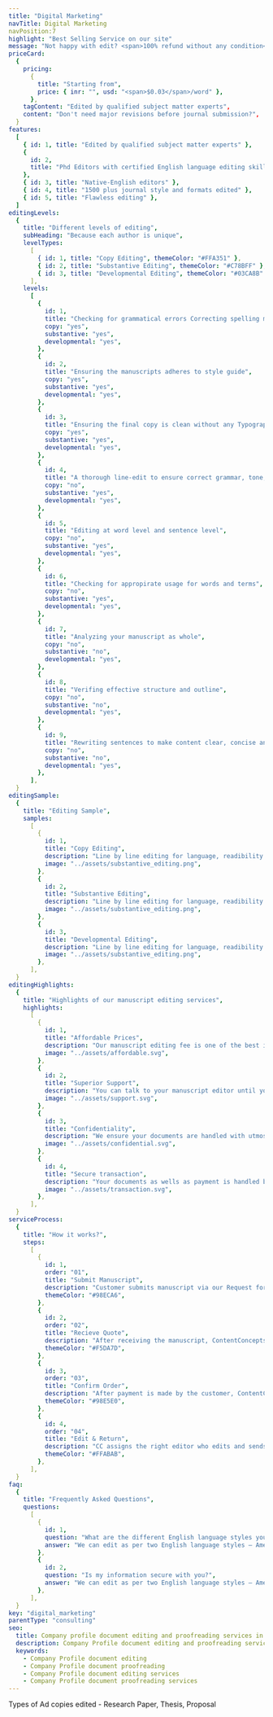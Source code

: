 ```yaml
---
title: "Digital Marketing"
navTitle: Digital Marketing
navPosition:7
highlight: "Best Selling Service on our site"
message: "Not happy with edit? <span>100% refund without any condition</span>"
priceCard:
  {
    pricing:
      {
        title: "Starting from",
        price: { inr: "", usd: "<span>$0.03</span>/word" },
      },
    tagContent: "Edited by qualified subject matter experts",
    content: "Don't need major revisions before journal submission?",
  }
features:
  [
    { id: 1, title: "Edited by qualified subject matter experts" },
    {
      id: 2,
      title: "Phd Editors with certified English language editing skills",
    },
    { id: 3, title: "Native-English editors" },
    { id: 4, title: "1500 plus journal style and formats edited" },
    { id: 5, title: "Flawless editing" },
  ]
editingLevels:
  {
    title: "Different levels of editing",
    subHeading: "Because each author is unique",
    levelTypes:
      [
        { id: 1, title: "Copy Editing", themeColor: "#FFA351" },
        { id: 2, title: "Substantive Editing", themeColor: "#C78BFF" },
        { id: 3, title: "Developmental Editing", themeColor: "#03CA8B" },
      ],
    levels:
      [
        {
          id: 1,
          title: "Checking for grammatical errors Correcting spelling mistakes",
          copy: "yes",
          substantive: "yes",
          developmental: "yes",
        },
        {
          id: 2,
          title: "Ensuring the manuscripts adheres to style guide",
          copy: "yes",
          substantive: "yes",
          developmental: "yes",
        },
        {
          id: 3,
          title: "Ensuring the final copy is clean without any Typographical or other errors",
          copy: "yes",
          substantive: "yes",
          developmental: "yes",
        },
        {
          id: 4,
          title: "A thorough line-edit to ensure correct grammar, tone, clarity and consistency",
          copy: "no",
          substantive: "yes",
          developmental: "yes",
        },
        {
          id: 5,
          title: "Editing at word level and sentence level",
          copy: "no",
          substantive: "yes",
          developmental: "yes",
        },
        {
          id: 6,
          title: "Checking for appropirate usage for words and terms",
          copy: "no",
          substantive: "yes",
          developmental: "yes",
        },
        {
          id: 7,
          title: "Analyzing your manuscript as whole",
          copy: "no",
          substantive: "no",
          developmental: "yes",
        },
        {
          id: 8,
          title: "Verifing effective structure and outline",
          copy: "no",
          substantive: "no",
          developmental: "yes",
        },
        {
          id: 9,
          title: "Rewriting sentences to make content clear, concise and effective",
          copy: "no",
          substantive: "no",
          developmental: "yes",
        },
      ],
  }
editingSample:
  {
    title: "Editing Sample",
    samples:
      [
        {
          id: 1,
          title: "Copy Editing",
          description: "Line by line editing for language, readibility nad technical learning improvement",
          image: "../assets/substantive_editing.png",
        },
        {
          id: 2,
          title: "Substantive Editing",
          description: "Line by line editing for language, readibility nad technical learning improvement",
          image: "../assets/substantive_editing.png",
        },
        {
          id: 3,
          title: "Developmental Editing",
          description: "Line by line editing for language, readibility nad technical learning improvement",
          image: "../assets/substantive_editing.png",
        },
      ],
  }
editingHighlights:
  {
    title: "Highlights of our manuscript editing services",
    highlights:
      [
        {
          id: 1,
          title: "Affordable Prices",
          description: "Our manuscript editing fee is one of the best in the industry for the level of quality work we offer from our trusted PhD and native English editors.",
          image: "../assets/affordable.svg",
        },
        {
          id: 2,
          title: "Superior Support",
          description: "You can talk to your manuscript editor until you are satisfied with our editing service, get your queries answered via email or chat and send your manuscript after review from journal editor for further check.",
          image: "../assets/support.svg",
        },
        {
          id: 3,
          title: "Confidentiality",
          description: "We ensure your documents are handled with utmost care. We can sign NDA if necessary.",
          image: "../assets/confidential.svg",
        },
        {
          id: 4,
          title: "Secure transaction",
          description: "Your documents as wells as payment is handled by our secure website which has passed the best level of security testing in the industry.",
          image: "../assets/transaction.svg",
        },
      ],
  }
serviceProcess:
  {
    title: "How it works?",
    steps:
      [
        {
          id: 1,
          order: "01",
          title: "Submit Manuscript",
          description: "Customer submits manuscript via our Request for quote page.",
          themeColor: "#98ECA6",
        },
        {
          id: 2,
          order: "02",
          title: "Recieve Quote",
          description: "After receiving the manuscript, ContentConcepts sends price quote.",
          themeColor: "#F5DA7D",
        },
        {
          id: 3,
          order: "03",
          title: "Confirm Order",
          description: "After payment is made by the customer, ContentConcepts sends confirmation of payment.",
          themeColor: "#98E5E0",
        },
        {
          id: 4,
          order: "04",
          title: "Edit & Return",
          description: "CC assigns the right editor who edits and sends the edited document back to the customer.",
          themeColor: "#FFABAB",
        },
      ],
  }
faq:
  {
    title: "Frequently Asked Questions",
    questions:
      [
        {
          id: 1,
          question: "What are the different English language styles you use while editing?",
          answer: "We can edit as per two English language styles – American English and British English. You can choose your preferred language style in the online submission form.",
        },
        {
          id: 2,
          question: "Is my information secure with you?",
          answer: "We can edit as per two English language styles – American English and British English.",
        },
      ],
  }
key: "digital_marketing"
parentType: "consulting"
seo:
  title: Company profile document editing and proofreading services in India.
  description: Company Profile document editing and proofreading services in India at affordable prices.
  keywords:
    - Company Profile document editing
    - Company Profile document proofreading
    - Company Profile document editing services
    - Company Profile document proofreading services
---
```


Types of Ad copies edited - Research Paper, Thesis, Proposal
